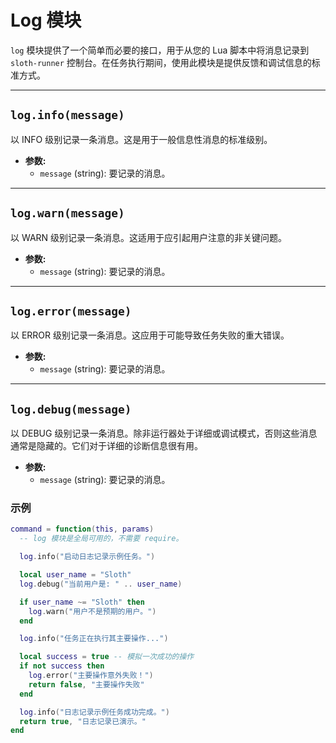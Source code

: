 # Log 模块

`log` 模块提供了一个简单而必要的接口，用于从您的 Lua 脚本中将消息记录到 `sloth-runner` 控制台。在任务执行期间，使用此模块是提供反馈和调试信息的标准方式。

---

## `log.info(message)`

以 INFO 级别记录一条消息。这是用于一般信息性消息的标准级别。

*   **参数:**
    *   `message` (string): 要记录的消息。

---

## `log.warn(message)`

以 WARN 级别记录一条消息。这适用于应引起用户注意的非关键问题。

*   **参数:**
    *   `message` (string): 要记录的消息。

---

## `log.error(message)`

以 ERROR 级别记录一条消息。这应用于可能导致任务失败的重大错误。

*   **参数:**
    *   `message` (string): 要记录的消息。

---

## `log.debug(message)`

以 DEBUG 级别记录一条消息。除非运行器处于详细或调试模式，否则这些消息通常是隐藏的。它们对于详细的诊断信息很有用。

*   **参数:**
    *   `message` (string): 要记录的消息。

### 示例

```lua
command = function(this, params)
  -- log 模块是全局可用的，不需要 require。

  log.info("启动日志记录示例任务。")

  local user_name = "Sloth"
  log.debug("当前用户是: " .. user_name)

  if user_name ~= "Sloth" then
    log.warn("用户不是预期的用户。")
  end

  log.info("任务正在执行其主要操作...")

  local success = true -- 模拟一次成功的操作
  if not success then
    log.error("主要操作意外失败！")
    return false, "主要操作失败"
  end

  log.info("日志记录示例任务成功完成。")
  return true, "日志记录已演示。"
end
```
